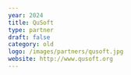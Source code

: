 ```yaml
---
year: 2024
title: QuSoft
type: partner
draft: false
category: old
logo: /images/partners/qusoft.jpg
website: http://www.qusoft.org
---
```

